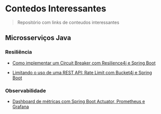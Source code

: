 # Contedos Interessantes

> Repositório com links de conteudos interessantes

## Microsserviços Java

### Resiliência

- [Como implementar um Circuit Breaker com Resilience4j e Spring Boot](https://www.youtube.com/watch?v=LnOK32zvxVg&list=WL&index=4)

- [Limitando o uso de uma REST API: Rate Limit com Bucket4j e Spring Boot](https://www.youtube.com/watch?v=S8pTyk6WYqs)

### Observabilidade

- [Dashboard de métricas com Spring Boot Actuator, Prometheus e Grafana](https://www.youtube.com/watch?v=K_EI1SxVQ5Q&list=WL&index=2)
